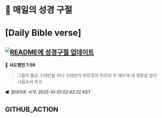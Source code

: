 # 🙏 매일의 성경 구절
# [Daily Bible verse]
## [![README에 성경구절 업데이트](https://github.com/DONGSUKA/first_test/actions/workflows/update-readme-bible.yml/badge.svg)](https://github.com/DONGSUKA/first_test/actions/workflows/update-readme-bible.yml)
<!-- START_BIBLE_VERSE -->
📖 **사도행전 7:59**
> 그들이 돌로 스데반을 치니 스데반이 부르짖어 이르되 주 예수여 내 영혼을 받으시옵소서 하고

🕊️ _업데이트 시각: 2025-10-01 02:43:32 KST_
  <!-- END_BIBLE_VERSE -->
## GITHUB_ACTION
